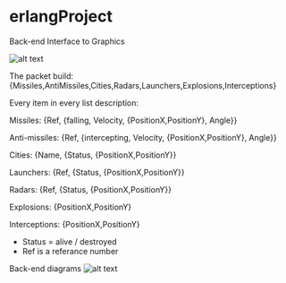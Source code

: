# erlangProject
Back-end Interface to Graphics


![alt text](https://i.imgur.com/Nf6f7w4.jpg)





The packet build: {Missiles,AntiMissiles,Cities,Radars,Launchers,Explosions,Interceptions}

Every item in every list description:

Missiles: {Ref, {falling, Velocity, {PositionX,PositionY}, Angle}}

Anti-missiles: {Ref, {intercepting, Velocity, {PositionX,PositionY}, Angle}}

Cities: {Name, {Status, {PositionX,PositionY}}

Launchers: {Ref, {Status, {PositionX,PositionY}}

Radars: {Ref, {Status, {PositionX,PositionY}}

Explosions: {PositionX,PositionY}

Interceptions: {PositionX,PositionY}

* Status = alive / destroyed
* Ref is a referance number



Back-end diagrams
![alt text](https://i.imgur.com/ECGi9Bq.jpg)
